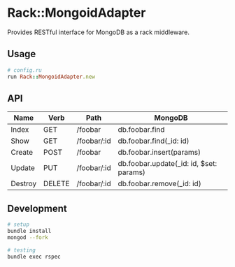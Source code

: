 # Rack::MongoidAdapter
Provides RESTful interface for MongoDB as a rack middleware.

## Usage
```ruby
# config.ru
run Rack::MongoidAdapter.new
```

## API
| Name    | Verb   | Path        | MongoDB                                 |
| ---     | ---    | ---         | ---                                     |
| Index   | GET    | /foobar     | db.foobar.find                          |
| Show    | GET    | /foobar/:id | db.foobar.find(_id: id)                 |
| Create  | POST   | /foobar     | db.foobar.insert(params)                |
| Update  | PUT    | /foobar/:id | db.foobar.update(_id: id, $set: params) |
| Destroy | DELETE | /foobar/:id | db.foobar.remove(_id: id)               |

## Development
```sh
# setup
bundle install
mongod --fork

# testing
bundle exec rspec
```
